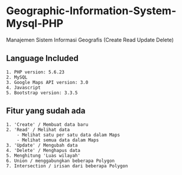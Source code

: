 # Geographic-Information-System-Mysql-PHP
Manajemen Sistem Informasi Geografis (Create Read Update Delete)

## Language Included
    1. PHP version: 5.6.23
    2. MySQL
    3. Google Maps API version: 3.0
    4. Javascript
    5. Bootstrap version: 3.3.5

## Fitur yang sudah ada
    1. 'Create' / Membuat data baru
    2. 'Read' / Melihat data
        - Melihat satu per satu data dalam Maps
        - Melihat semua data dalam Maps
    3. 'Update' / Mengubah data
    4. 'Delete' / Menghapus data
    5. Menghitung 'Luas wilayah'
    6. Union / menggabungkan beberapa Polygon
    7. Intersection / irisan dari beberapa Polygon

